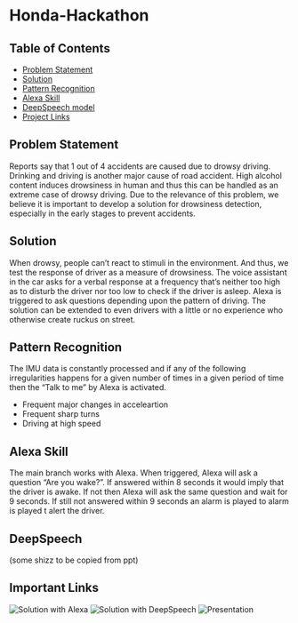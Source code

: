 # Honda-Hackathon

## Table of Contents

- [Problem Statement](#Problem-Statement)
- [Solution](#solution)
- [Pattern Recognition](#Pattern-Recognition)
- [Alexa Skill](#Alexa-Skill)
- [DeepSpeech model](#DeepSpeech)
- [Project Links](#Important-links)

## Problem Statement 
Reports say that 1 out of 4 accidents are caused due to drowsy driving. Drinking and driving is another major cause of road accident. High alcohol content induces drowsiness in human and thus this can be handled as an extreme case of drowsy driving. Due to the relevance of this problem, we believe it is important to develop a solution for drowsiness detection, especially in the early stages to prevent accidents.

## Solution
When drowsy, people can’t react to stimuli in the environment. And thus, we test the response of driver as a measure of drowsiness. The voice assistant in the car asks for a verbal response at a frequency that’s neither too high as to disturb the driver nor too low to check if the driver is asleep. Alexa is triggered to ask questions depending upon the pattern of driving. The solution can be extended to even drivers with a little or no experience who otherwise create ruckus on street.

## Pattern Recognition
The IMU data is constantly processed and if any of the following irregularities happens for a given number of times in a given period of time then the “Talk to me” by Alexa is activated.
* Frequent major changes in acceleartion
* Frequent sharp turns
* Driving at high speed

## Alexa Skill
The main branch works with Alexa. When triggered, Alexa will ask a question “Are you wake?”. If answered within 8 seconds it would imply that the driver is awake. If not then Alexa will ask the same question and wait for 9 seconds. If still not answered within 9 seconds an alarm is played to alarm is played t alert the driver.

## DeepSpeech
(some shizz to be copied from ppt)

## Important Links
![Solution with Alexa](https://youtu.be/djmmt2VUex4)
![Solution with DeepSpeech](https://youtu.be/AG4IujGmdxM)
![Presentation](https://youtu.be/dQw4w9WgXcQ)

